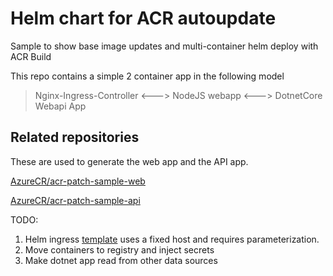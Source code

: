 # Helm chart for ACR autoupdate

Sample to show base image updates and multi-container helm deploy with ACR Build

This repo contains a simple 2 container app in the following model 


> Nginx-Ingress-Controller  <---> NodeJS webapp  <--->  DotnetCore Webapi App 


## Related repositories 

These are used to generate the web app and the API app. 

[AzureCR/acr-patch-sample-web](https://github.com/AzureCR/acr-patch-sample-web)

[AzureCR/acr-patch-sample-api](https://github.com/AzureCR/acr-patch-sample-api)

TODO:
1. Helm ingress [template](jenga/templates/webapp.yaml) uses a fixed host and requires parameterization. 
2. Move containers to registry and inject secrets
3. Make dotnet app read from other data sources


